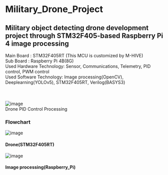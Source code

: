 # Military_Drone_Project
## Military object detecting drone development project through STM32F405-based Raspberry Pi 4 image processing

Main Board : STM32F405RT (This MCU is customized by M-HIVE)
<br/>
Sub Board : Raspberry Pi 4B(8G)
<br/>
Used Hardware Technology: Sensor, Communications, Telemetry, PID control, PWM control
<br/>
Used Software Technology: Image processing(OpenCV), Deeplearning(YOLOv5), STM32F405RT, Verilog(BASYS3) 
<br/> <br/> <br/> <br/>
![image](https://github.com/jang-young-hyun/Military_Drone_Project/assets/124988949/e9227091-dcbc-4f58-a402-649d5d631c1c)
<br/>Drone PID Control Processing<br/>



### Flowchart
![image](https://github.com/jang-young-hyun/Military_Drone_Project/assets/124988949/f9c4c1aa-257f-4642-be38-3137e7d92aa5)
#### Drone(STM32F405RT)

![image](https://github.com/jang-young-hyun/Military_Drone_Project/assets/124988949/f4f45172-08fd-43e2-86b0-895823617175)
#### Image processing(Raspberry_Pi)
